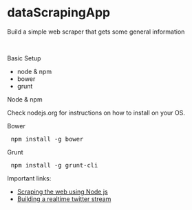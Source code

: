 # dataScrapingApp
<p>Build a simple web scraper that gets some general information</p> </br>

<p>Basic Setup</p>
<ul>
<li>node & npm</li>
<li>bower</li>
<li>grunt</li>
</ul>
Node & npm

Check nodejs.org for instructions on how to install on your OS.

Bower

<pre> npm install -g bower </pre>

Grunt

<pre> npm install -g grunt-cli </pre>

Important links:
<ul>
<li><a href="https://scotch.io/tutorials/scraping-the-web-with-node-js#making-the-request">Scraping the web using Node js </a></li>
<li><a href="https://scotch.io/tutorials/build-a-real-time-twitter-stream-with-node-and-react-js">Building a realtime twitter stream </a></li></ul>
